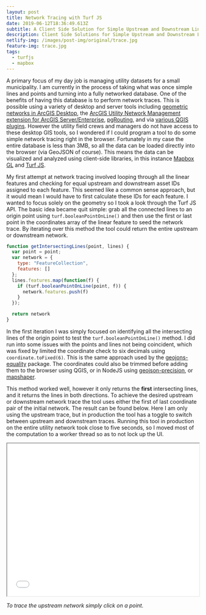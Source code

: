 ```yaml
---
layout: post
title: Network Tracing with Turf JS
date: 2019-06-12T18:36:49.613Z
subtitle: A Client Side Solution for Simple Upstream and Downstream Linear Analysis
description: Client Side Solutions for Simple Upstream and Downstream Linear Analysis
netlify-img: /images/post-img/original/trace.jpg
feature-img: trace.jpg
tags:
  - turfjs
  - mapbox
---
```

A primary focus of my day job is managing utility datasets for a small municipality. I am currently in the process of taking what was once simple lines and points and turning into a fully networked database. One of the benefits of having this database is to perform network traces. This is possible using a variety of desktop and server tools including [geometric networks in ArcGIS Desktop](http://desktop.arcgis.com/en/arcmap/10.3/manage-data/geometric-networks/what-are-geometric-networks-.htm), the [ArcGIS Utility Network Management extension for ArcGIS Server/Enterprise](https://pro.arcgis.com/en/pro-app/help/data/utility-network/what-is-a-utility-network-.htm), [pgRouting](https://pgrouting.org/), and via [various QGIS plugins](https://plugins.qgis.org/search/?q=network). However the utility field crews and managers do not have access to these desktop GIS tools, so I wondered if I could program a tool to do some simple network tracing right in the browser. Fortunately in my case the entire database is less than 3MB, so all the data can be loaded directly into the browser (via GeoJSON of course). This means the data can be visualized and analyzed using client-side libraries, in this instance [Mapbox GL](https://docs.mapbox.com/mapbox-gl-js/api/) and [Turf JS](https://github.com/Turfjs/turf). 

My first attempt at network tracing involved looping through all the linear features and checking for equal upstream and downstream asset IDs assigned to each feature. This seemed like a common sense approach, but it would mean I would have to first calculate these IDs for each feature. I wanted to focus solely on the geometry so I took a look through the Turf JS API. The basic idea became quit simple: grab all the connected lines to an origin point using `turf.booleanPointOnLine()` and then use the first or last point in the coordinates array of the linear feature to seed the network trace. By iterating over this method the tool could return the entire upstream or downstream network.

```javascript
function getIntersectingLines(point, lines) {
  var point = point;
  var network = {
    type: "FeatureCollection",
    features: []
  };
  lines.features.map(function(f) {
    if (turf.booleanPointOnLine(point, f)) {
      network.features.push(f)
    }
  });

  return network 
}
```

In the first iteration I was simply focused on identifying all the intersecting lines of the origin point to test the `turf.booleanPointOnLine()` method. I did run into some issues with the points and lines not being coincident, which was fixed by limited the coordinate check to six decimals using `coordinate.toFixed(6)`. This is the same approach used by the [geojons-equality](https://www.npmjs.com/package/geojson-equality) package. The coordinates could also be trimmed before adding them to the browser using QGIS, or in NodeJS using [geojson-precision](https://www.npmjs.com/package/geojson-precision), or [mapshaper](https://github.com/mbloch/mapshaper/wiki/Command-Reference). 

This method worked well, however it only returns the **first** intersecting lines, and it returns the lines in both directions. To achieve the desired upstream or downstream network trace the tool uses either the first of last coordinate pair of the initial network. The result can be found below. Here I am only using the upstream trace, but in production the tool has a toggle to switch between upstream and downstream traces. Running this tool in production on the entire utility network took close to five seconds, so I moved most of the computation to a worker thread so as to not lock up the UI.

<iframe src="/apps/turf-trace.html/#17/39.915321/-82.005697" width="100%" height="400"></iframe>

_To trace the upstream network simply click on a point._
